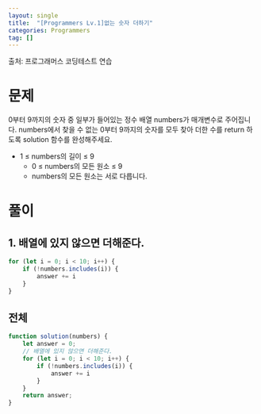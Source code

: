 ```yaml
---
layout: single
title:  "[Programmers Lv.1]없는 숫자 더하기"
categories: Programmers
tag: []
---
```

출처: 프로그래머스 코딩테스트 연습

# 문제
0부터 9까지의 숫자 중 일부가 들어있는 정수 배열 numbers가 매개변수로 주어집니다. numbers에서 찾을 수 없는 0부터 9까지의 숫자를 모두 찾아 더한 수를 return 하도록 solution 함수를 완성해주세요.

- 1 ≤ numbers의 길이 ≤ 9
    - 0 ≤ numbers의 모든 원소 ≤ 9
    - numbers의 모든 원소는 서로 다릅니다.   

# 풀이
## 1. 배열에 있지 않으면 더해준다.

```javascript
for (let i = 0; i < 10; i++) {
    if (!numbers.includes(i)) {
        answer += i
    }
}
```

## 전체
```javascript
function solution(numbers) {
    let answer = 0;
    // 배열에 있지 않으면 더해준다. 
    for (let i = 0; i < 10; i++) {
        if (!numbers.includes(i)) {
            answer += i
        }
    }
    return answer;
}
```


